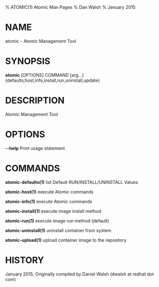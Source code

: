 % ATOMIC(1) Atomic Man Pages
% Dan Walsh
% January 2015
# NAME
atomic \- Atomic Management Tool

# SYNOPSIS
**atomic** [OPTIONS] COMMAND [arg...]
  {defaults,host,info,install,run,uninstall,update}

# DESCRIPTION
Atomic Management Tool

# OPTIONS
**--help**
  Print usage statement

# COMMANDS
**atomic-defaults(1)**
list Default RUN/INSTALL/UNINSTALL Values

**atomic-host(1)**
execute Atomic commands

**atomic-info(1)**
execute Atomic commands

**atomic-install(1)**
execute image install method

**atomic-run(1)**
execute image run method (default)

**atomic-uninstall(1)**
uninstall container from system

**atomic-upload(1)**
upload container image to the repository

# HISTORY
January 2015, Originally compiled by Daniel Walsh (dwalsh at redhat dot com)
